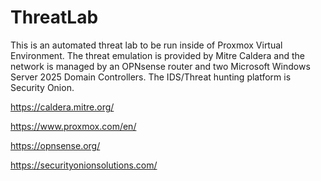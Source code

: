 # ThreatLab

This is an automated threat lab to be run inside of Proxmox Virtual Environment. 
The threat emulation is provided by Mitre Caldera and the network is managed by an OPNsense router and two Microsoft Windows Server 2025 Domain Controllers.
The IDS/Threat hunting platform is Security Onion.

https://caldera.mitre.org/

https://www.proxmox.com/en/

https://opnsense.org/

https://securityonionsolutions.com/
